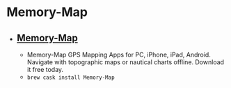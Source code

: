 # Memory-Map
- [Memory-Map](https://memory-map.com/)
  - 
  - Memory-Map GPS Mapping Apps for PC, iPhone, iPad, Android. Navigate with topographic maps or nautical charts offline. Download it free today.
  - `brew cask install Memory-Map`
